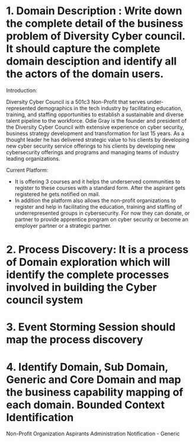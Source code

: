 # 1. Domain Description : Write down the complete detail of the business problem of Diversity Cyber council. It should capture the complete domain desciption and identify all the actors of the domain users.

Introduction:

Diversity Cyber Council is a 501c3 Non-Profit that serves under-represented demographics in the tech industry by facilitating education, training, and staffing opportunities to establish a sustainable and diverse talent pipeline to the workforce. Odie Gray is the founder and president of the Diversity Cyber Council with extensive experience on cyber security, business strategy development and transformation for last 15 years. As a thought leader he has delivered strategic value to his clients by developing new cyber security service offerings to his clients by developing new cybersecurity offerings and programs and managing teams of industry leading organizations.

Current Platform:

* It is offering 3 courses and it helps the underserved communities to register to these courses with a standard form. After the aspirant gets registered he gets notified on mail. 
* In addition the platform also allows the non-profit organizations to register and help in facilitating the education, training and staffing of underrepresented groups in cybersecurity. For now they can donate, or partner to provide apprentice program on cyber security or become an employer partner or a strategic partner.


# 2. Process Discovery: It is a process of Domain exploration which will identify the complete processes involved in building the Cyber council system
# 3. Event Storming Session should map the process discovery 
# 4. Identify Domain, Sub Domain, Generic and Core Domain and map the business capability mapping of each domain. Bounded Context Identification

Non-Profit Organization
Aspirants
Administration
Notification - Generic


